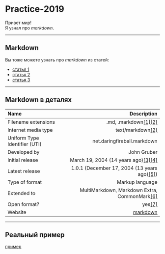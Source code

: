 # Practice-2019
Привет мир!  
Я узнал про _markdown_.
***
## Markdown
Вы тоже можете узнать про _markdown_ из статей:
- [статья 1](https://ru.wikipedia.org/wiki/Markdown)
- [статья 2](https://en.wikipedia.org/wiki/Markdown)
- [статья 3](https://guides.github.com/features/mastering-markdown/)
***
## Markdown в деталях
| Name                          | Description|
|:----------------------------- | ---------------------:|
|Filename extensions            | .md, .markdown[[1]](http://example.com/)[[2]](http://example.com/2) |
|Internet media type            | text/markdown[[2]](http://example.com/2) |
|Uniform Type Identifier (UTI)  | net.daringfireball.markdown |
|Developed by                   | John Gruber |
|Initial release                | March 19, 2004 (14 years ago)[[3]](http://example.com/3)[[4]](http://example.com/4) |
|Latest release                 | 1.0.1 (December 17, 2004 (13 years ago)[[5]](http://example.com/5)) |
|Type of format                 | Markup language |
|Extended to                    | MultiMarkdown, Markdown Extra, CommonMark[[6]](http://example.com/6) |
|Open format?                   | yes[[7]](http://example.com/7) |
|Website                        | [markdown](http://daringfireball.net/projects/markdown) |
***
## Реальный пример
[пример](https://github.com/Microsoft/TypeScript/blob/master/README.md)
